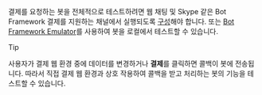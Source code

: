 결제를 요청하는 봇을 전체적으로 테스트하려면 웹 채팅 및 Skype 같은 Bot Framework 결제를 지원하는 채널에서 실행되도록 [구성](~/bot-service-manage-channels.md)해야 합니다. 또는 [Bot Framework Emulator](~/bot-service-debug-emulator.md)를 사용하여 봇을 로컬에서 테스트할 수 있습니다.

> [!TIP]
> 사용자가 결제 웹 환경 중에 데이터를 변경하거나 **결제**를 클릭하면 콜백이 봇에 전송됩니다. 따라서 직접 결제 웹 환경과 상호 작용하여 콜백을 받고 처리하는 봇의 기능을 테스트할 수 있습니다.
